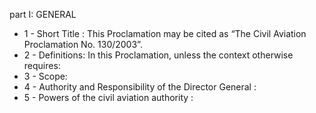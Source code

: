 part I: GENERAL

<ul>
			<li>1 - Short Title : This Proclamation may be cited as “The Civil Aviation Proclamation No. 130&#x2F;2003”.<ul>
			</ul></li>			<li>2 - Definitions: In this Proclamation, unless the context otherwise requires: <ul>
			</ul></li>			<li>3 - Scope: <ul>
			</ul></li>			<li>4 - Authority and Responsibility of the Director General : <ul>
			</ul></li>			<li>5 - Powers of the civil aviation authority : <ul>
			</ul></li></ul>